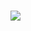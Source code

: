 # ![](https://cdn2.unrealengine.com/Diesel%2Fproduct%2Ffn%2FFortnite-Logo_w-Shadow-1778x811-ed23fe8dea13f030db120b226f9d2a101560bde2.png?h=128&resize=1&w=128)
